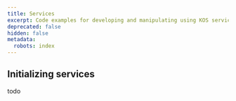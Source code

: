 ```yaml
---
title: Services
excerpt: Code examples for developing and manipulating using KOS service clients
deprecated: false
hidden: false
metadata:
  robots: index
---
```

## Initializing services

todo